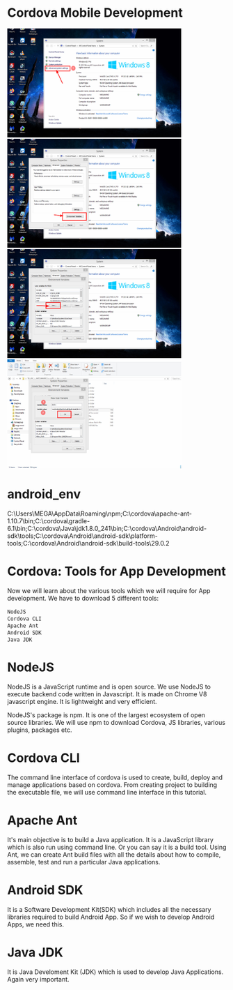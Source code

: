 # Cordova Mobile Development
<img src="images/bandicam 2020-11-16 16-42-56-808.jpg" width="400" height="250"><img src="images/bandicam 2020-11-16 16-43-16-194.jpg" width="400" height="250">
<br>
<img src="images/bandicam 2020-11-16 16-43-46-126.jpg" width="400" height="250"><img src="images/bandicam 2020-11-16 16-44-36-381.jpg" width="400" height="250"> 

# android_env
C:\Users\MEGA\AppData\Roaming\npm;C:\cordova\apache-ant-1.10.7\bin;C:\cordova\gradle-6.1\bin;C:\cordova\Java\jdk1.8.0_241\bin;C:\cordova\Android\android-sdk\tools;C:\cordova\Android\android-sdk\platform-tools;C:\cordova\Android\android-sdk\build-tools\29.0.2

# Cordova: Tools for App Development

Now we will learn about the various tools which we will require for App development. We have to download 5 different tools:

    NodeJS
    Cordova CLI
    Apache Ant
    Android SDK
    Java JDK


# NodeJS

NodeJS is a JavaScript runtime and is open source. We use NodeJS to execute backend code written in Javascript. It is made on Chrome V8 javascript engine. It is lightweight and very efficient.

NodeJS's package is npm. It is one of the largest ecosystem of open source libraries. We will use npm to download Cordova, JS libraries, various plugins, packages etc.

# Cordova CLI

The command line interface of cordova is used to create, build, deploy and manage applications based on cordova. From creating project to building the executable file, we will use command line interface in this tutorial.

# Apache Ant

It's main objective is to build a Java application. It is a JavaScript library which is also run using command line. Or you can say it is a build tool. Using Ant, we can create Ant build files with all the details about how to compile, assemble, test and run a particular Java applications.

# Android SDK

It is a Software Development Kit(SDK) which includes all the necessary libraries required to build Android App. So if we wish to develop Android Apps, we need this.

# Java JDK

It is Java Develoment Kit (JDK) which is used to develop Java Applications. Again very important.

